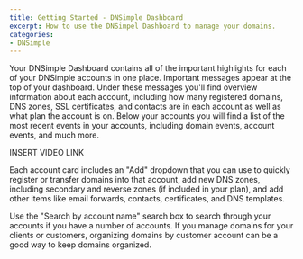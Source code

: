 ```yaml
---
title: Getting Started - DNSimple Dashboard
excerpt: How to use the DNSimpel Dashboard to manage your domains.
categories:
- DNSimple
---
```


Your DNSimple Dashboard contains all of the important highlights for each of your DNSimple accounts in one place. Important messages appear at the top of your dashboard. Under these messages you'll find overview information about each account, including how many registered domains, DNS zones, SSL certificates, and contacts are in each account as well as what plan the account is on. Below your accounts you will find a list of the most recent events in your accounts, including domain events, account events, and much more.

INSERT VIDEO LINK

Each account card includes an "Add" dropdown that you can use to quickly register or transfer domains into that account, add new DNS zones, including secondary and reverse zones (if included in your plan), and add other items like email forwards, contacts, certificates, and DNS templates.

Use the "Search by account name" search box to search through your accounts if you have a number of accounts. If you manage domains for your clients or customers, organizing domains by customer account can be a good way to keep domains organized.